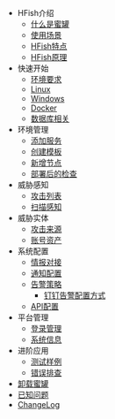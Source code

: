 - HFish介绍
  - [什么是蜜罐](1-1-honeypot)
  - [使用场景](1-4-honeypot)
  - [HFish特点](1-2-spec)
  - [HFish原理](1-3-workflow)
- 快速开始
  - [环境要求](2-1-env)
  - [Linux](2-2-linux)
  - [Windows](2-3-windows)
  - [Docker](2-1-docker)
  - [数据库相关](2-4-mariadb)
- 环境管理
  - [添加服务](3-2-services)
  - [创建模板](3-3-tmpl)
  - [新增节点](3-1-node)
  - [部署后的检查](3-4-check)
- 威胁感知
  - [攻击列表](4-1-attack)
  - [扫描感知](4-2-scan)
- 威胁实体
  - [攻击来源](5-1-source)
  - [账号资产](5-2-asset)
- 系统配置
  - [情报对接](6-1-intel)
  - [通知配置](6-2-message)
  - [告警策略](6-3-alarm)
    - [钉钉告警配置方式](6-2-1dingtalk)
  - [API配置](6-4-api)
- 平台管理
  - [登录管理](7-1-login)
  - [系统信息](7-2-info)
- 进阶应用
  - [测试样例](8-1-demo)
  - [错误排查](8-2-debug)
- [卸载蜜罐](uninstall)
- [已知问题](known)
- [ChangeLog](changelog)

